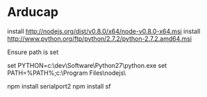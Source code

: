 # Arducap

 install http://nodejs.org/dist/v0.8.0/x64/node-v0.8.0-x64.msi
 install http://www.python.org/ftp/python/2.7.2/python-2.7.2.amd64.msi

Ensure path is set

 set PYTHON=c:\dev\Software\Python27\python.exe
 set PATH=%PATH%;c:\Program Files\nodejs\

npm install serialport2
npm install sf